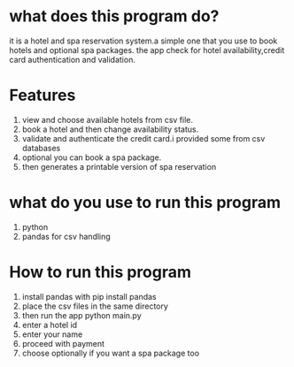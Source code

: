 # what does this program do?

it is a hotel and spa reservation system.a simple one that you use to book hotels and optional spa packages.
the app check for hotel availability,credit card authentication and validation.

# Features

1. view and choose available hotels from csv file.
2. book a hotel and then change availability status.
3. validate and authenticate the credit card.i provided some from csv databases
4. optional you can book a spa package.
5. then generates a printable version of spa reservation

# what do you use to run this program
1. python
2. pandas for csv handling

# How to run this program
1. install pandas with pip install pandas
2. place the csv files in the same directory
3. then run the app python main.py
4. enter a hotel id
5. enter your name
6. proceed with payment
7. choose optionally if you want a spa package too